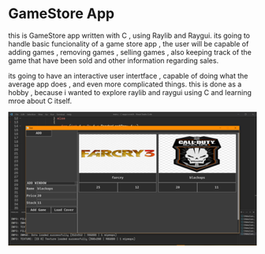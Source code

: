 # GameStore App

this is GameStore app written with C , using Raylib and Raygui.
its going to handle basic funcionality of a game store app , the user will be capable of adding games , removing games , selling games , also keeping track of the game that have been sold and other information regarding sales.

its going to have an interactive user intertface , capable of doing what the average app does , and even more complicated things.
this is done as a hobby , because i wanted to explore raylib and raygui using C and learning mroe about C itself.

![App GUI](https://github.com/NilScript404/GameStore/blob/main/Capture.PNG)



